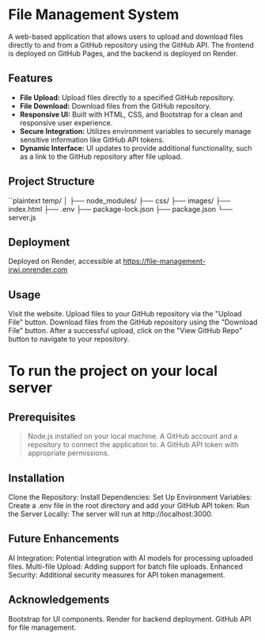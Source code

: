 # File Management System

A web-based application that allows users to upload and download files directly to and from a GitHub repository using the GitHub API. The frontend is deployed on GitHub Pages, and the backend is deployed on Render.

## Features

- **File Upload:** Upload files directly to a specified GitHub repository.
- **File Download:** Download files from the GitHub repository.
- **Responsive UI:** Built with HTML, CSS, and Bootstrap for a clean and responsive user experience.
- **Secure Integration:** Utilizes environment variables to securely manage sensitive information like GitHub API tokens.
- **Dynamic Interface:** UI updates to provide additional functionality, such as a link to the GitHub repository after file upload.

## Project Structure

``plaintext
temp/
│
├── node_modules/
├── css/
├── images/
├── index.html
├── .env
├── package-lock.json
├── package.json
└── server.js




## Deployment
Deployed on Render, accessible at https://file-management-irwi.onrender.com

## Usage
Visit the website.
Upload files to your GitHub repository via the "Upload File" button.
Download files from the GitHub repository using the "Download File" button.
After a successful upload, click on the "View GitHub Repo" button to navigate to your repository.

# To run the project on your local server 

## Prerequisites
> Node.js installed on your local machine.
> A GitHub account and a repository to connect the application to.
> A GitHub API token with appropriate permissions.

## Installation
Clone the Repository:
Install Dependencies:
Set Up Environment Variables:
Create a .env file in the root directory and add your GitHub API token:
Run the Server Locally:
The server will run at http://localhost:3000.


## Future Enhancements
AI Integration: Potential integration with AI models for processing uploaded files.
Multi-file Upload: Adding support for batch file uploads.
Enhanced Security: Additional security measures for API token management.


## Acknowledgements
Bootstrap for UI components.
Render for backend deployment.
GitHub API for file management.
